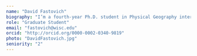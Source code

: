 ```yaml
---
name: "David Fastovich"
biography: "I’m a fourth-year Ph.D. student in Physical Geography interested in paleoclimates and paleoecology. My research involves using pollen records from several sites in eastern North America to resolve the role climate played in vegetation patterns during the last deglaciation."
role: "Graduate Student"
email: "fastovich@wisc.edu"
orcid: "http://orcid.org/0000-0002-0340-9819"
photo: "DavidFastovich.jpg"
seniority: "2"
---
```

